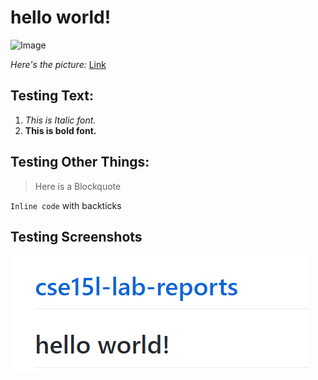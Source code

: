 # hello world!

![Image](https://media.istockphoto.com/photos/binary-code-background-picture-id1046046242)

*Here's the picture:* [Link](https://media.istockphoto.com/photos/binary-code-background-picture-id1046046242)

## Testing Text:

1. *This is Italic font.* 
2. **This is bold font.**

## Testing Other Things:

> Here is a Blockquote

`Inline code` with backticks

## Testing Screenshots

![Image](helloworld.PNG)